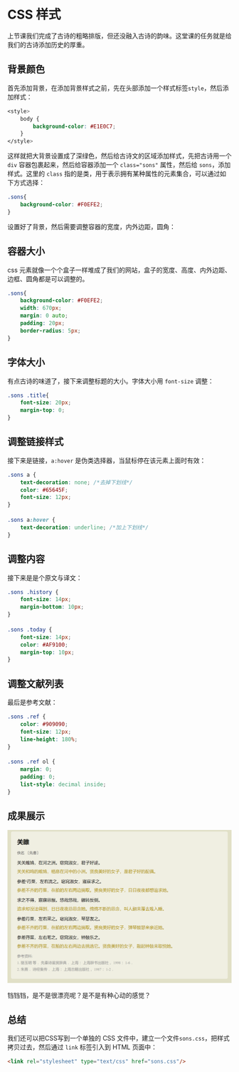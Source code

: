 # CSS 样式

上节课我们完成了古诗的粗略排版，但还没融入古诗的韵味。这堂课的任务就是给我们的古诗添加历史的厚重。

## 背景颜色

首先添加背景，在添加背景样式之前，先在头部添加一个样式标签`style`，然后添加样式：

```css
<style>
	body {
		background-color: #E1E0C7;
	}
</style>
```

这样就把大背景设置成了深绿色，然后给古诗文的区域添加样式，先把古诗用一个 `div` 容器包裹起来，然后给容器添加一个 `class="sons"` 属性，然后给 `sons`，添加样式。这里的 `class` 指的是类，用于表示拥有某种属性的元素集合，可以通过如下方式选择：

```css
.sons{
    background-color: #F0EFE2;
}
```

设置好了背景，然后需要调整容器的宽度，内外边距，圆角：

## 容器大小

css 元素就像一个个盒子一样堆成了我们的网站，盒子的宽度、高度、内外边距、边框、圆角都是可以调整的。

```css
.sons{
    background-color: #F0EFE2;
    width: 670px;
    margin: 0 auto;
    padding: 20px;
    border-radius: 5px; 
}
```
## 字体大小

有点古诗的味道了，接下来调整标题的大小。字体大小用 `font-size` 调整：

```css
.sons .title{
    font-size: 20px;
    margin-top: 0;
}
```

## 调整链接样式

接下来是链接，`a:hover` 是伪类选择器，当鼠标停在该元素上面时有效：

```css
.sons a {
    text-decoration: none; /*去掉下划线*/
    color: #65645F;
    font-size: 12px;
}

.sons a:hover {
    text-decoration: underline; /*加上下划线*/
}
```

## 调整内容

接下来是是个原文与译文：

```css
.sons .history {
    font-size: 14px;
    margin-bottom: 10px;
}

.sons .today {
    font-size: 14px;
    color: #AF9100;
    margin-top: 10px;
}
```

## 调整文献列表

最后是参考文献：

```css
.sons .ref {
    color: #909090;
    font-size: 12px;
    line-height: 180%;
}

.sons .ref ol {
    margin: 0;
    padding: 0;
    list-style: decimal inside;
}
```

## 成果展示

![成果](img/style-sons.png)

铛铛铛，是不是很漂亮呢？是不是有种心动的感觉？

## 总结

我们还可以把CSS写到一个单独的 CSS 文件中，建立一个文件`sons.css`，把样式拷贝过去，然后通过 `link` 标签引入到 HTML 页面中：

```html
<link rel="stylesheet" type="text/css" href="sons.css"/>
```



